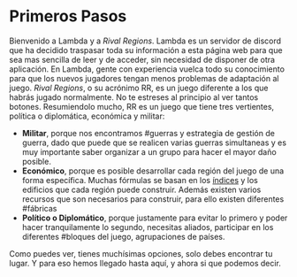 
# Primeros Pasos

Bienvenido a Lambda y a _Rival Regions_. Lambda es un servidor de discord que ha decidido traspasar toda su información a esta página web para que sea mas sencilla de leer y de acceder, sin necesidad de disponer de otra aplicación. En Lambda, gente con experiencia vuelca todo su conocimiento para que los nuevos jugadores tengan menos problemas de adaptación al juego. _Rival Regions_, o su acrónimo RR, es un juego diferente a los que habrás jugado normalmente. No te estreses al principio al ver tantos botones. Resumiendolo mucho, RR es un juego que tiene tres vertientes, política o diplomática, económica y militar:

- **Militar**, porque nos encontramos #guerras y estrategia de gestión de guerra, dado que puede que se realicen varias guerras simultaneas y es muy importante saber organizar a un grupo para hacer el mayor daño posible.
- **Económico**, porque es posible desarrollar cada región del juego de una forma específica. Muchas fórmulas se basan en los [índices](/2.Economia/Indices) y los edificios que cada región puede construir. Además existen varios recursos que son necesarios para construir, para ello existen diferentes #fábricas
- **Político o Diplomático**, porque justamente para evitar lo primero y poder hacer tranquilamente lo segundo, necesitas aliados, participar en los diferentes #bloques del juego, agrupaciones de países.

Como puedes ver, tienes muchísimas opciones, solo debes encontrar tu lugar.   Y para eso hemos llegado hasta aquí, y ahora si que podemos decir.
<!--stackedit_data:
eyJoaXN0b3J5IjpbNzAzNzQzODcwLC05MzIwODgwMCwtMTA5Nj
I5NzUzNV19
-->